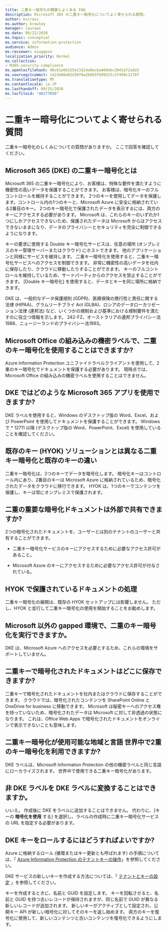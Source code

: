 ```yaml
---
title: 二重キー暗号化の概要とよくある FAQ
description: Microsoft 365 の二重キー暗号化についてよく寄せられる質問。
author: kccross
ms.author: krowley
manager: laurawi
ms.date: 09/22/2020
ms.topic: conceptual
ms.service: information-protection
audience: Admin
ms.reviewer: esaggese
localization_priority: Normal
ms.collection:
- M365-security-compliance
ms.openlocfilehash: 98c61e66155e21624e8ecba460ebc3041e72ada5
ms.sourcegitcommit: 1423e08a02d30f0a2b993fb99325c3f499c31787
ms.translationtype: MT
ms.contentlocale: ja-JP
ms.lasthandoff: 09/25/2020
ms.locfileid: "48277656"
---
```

# <a name="double-key-encryption-frequently-asked-questions"></a>二重キー暗号化についてよく寄せられる質問

二重キー暗号化のしくみについての質問がありますか。 ここで回答を確認してください。

## <a name="what-is-double-key-encryption-for-microsoft-365-dke"></a>Microsoft 365 (DKE) の二重キー暗号化とは

Microsoft 365 の二重キー暗号化により、お客様は、特殊な要件を満たすように機密性の高いデータを保護することができます。 お客様は、暗号化キーのフルコントロールを維持することができます。 2つのキーを使用してデータを保護します。コントロール内の1つのキーと、Microsoft Azure に安全に格納されている2番目のキー。 2つのキー暗号化で保護されたデータを表示するには、両方のキーにアクセスする必要があります。 Microsoft は、これらのキーのいずれか1つにしかアクセスできないため、保護されたデータは Microsoft からはアクセスできないままになり、データのプライバシーとセキュリティを完全に制御できるようになります。  

キーの要求に使用する Double キー暗号化サービスは、任意の場所 (オンプレミスのキー管理サーバーまたはクラウド) にホストできます。 他のアプリケーションと同様にサービスを維持します。 二重キー暗号化を使用すると、二重キー暗号化サービスへのアクセスを制御できます。 非常に機密性の高いデータを社内に保存したり、クラウドに移動したりすることができます。 キーのフルコントロールを維持しているため、サードパーティからのアクセスを禁止することができます。 [Double キー暗号化] を使用すると、データとキーを同じ場所に格納できます。

DKE は、一般的なデータ保護規則 (GDPR)、医療保険の携行性と責任に関する法律 (HIPAA)、グラムリーチブライ Act (GLBA)、ロシアのデータローカリゼーション法律 (連邦法) など、いくつかの規制および基準における規制要件を満たすのに役立つ情報を示します。 242-FZ、オーストラリアの連邦プライバシー法1988、ニュージーランドのプライバシー法1993。

## <a name="can-i-use-double-key-encryption-with-microsoft-office-built-in-sensitivity-labeling"></a>Microsoft Office の組み込みの機密ラベルで、二重のキー暗号化を使用することはできますか?

Azure Information Protection ユニファイドラベルクライアントを使用して、2重のキー暗号化でドキュメントを保護する必要があります。 現時点では、Microsoft Office の組み込みの機密ラベルを使用することはできません。 

## <a name="what-microsoft-365-apps-can-i-use-with-dke"></a>DKE ではどのような Microsoft 365 アプリを使用できますか?

DKE ラベルを使用すると、Windows のデスクトップ版の Word、Excel、および PowerPoint を使用してドキュメントを保護することができます。 Windows で * 12711 以降 (デスクトップ版の Word、PowerPoint、Excel) を使用していることを確認してください。

## <a name="how-is-double-key-encryption-different-from-the-existing-hold-your-own-key-hyok-solution"></a>既存のキー (HYOK) ソリューションとは異なる二重キー暗号化と既存のキーの違い

二重キー暗号化は、2つのキーでデータを暗号化します。 暗号化キーはコントロール内にあり、2番目のキーは Microsoft Azure に格納されているため、暗号化されたデータをクラウドに移行できます。 HYOK は、1つのキーでコンテンツを保護し、キーは常にオンプレミスで保護されます。  

## <a name="can-double-key-encrypted-documents-be-shared-externally"></a>二重の重要な暗号化ドキュメントは外部で共有できますか?

2つの暗号化されたドキュメントを、ユーザーとは別のテナントのユーザーと共有することができます。

- 二重キー暗号化サービスのキーにアクセスするために必要なアクセス許可があること。

- Microsoft Azure のキーにアクセスするために必要なアクセス許可が付与されている。

## <a name="what-happens-to-documents-that-are-protected-with-hyok"></a>HYOK で保護されているドキュメントの処理

二重キー暗号化の展開は、既存の HYOK セットアップには影響しません。 ただし、HYOK と並行して二重キー暗号化の使用を開始することをお勧めします。

## <a name="can-i-run-double-key-encryption-in-my-non-microsoft-air-gapped-environment"></a>Microsoft 以外の gapped 環境で、二重のキー暗号化を実行できますか。

DKE は、Microsoft Azure へのアクセスを必要とするため、これらの環境をサポートしていません。

## <a name="where-can-i-store-double-key-encrypted-documents"></a>二重キーで暗号化されたドキュメントはどこに保存できますか?

二重キーで暗号化されたドキュメントを社内またはクラウドに保存することができます。 クラウドでは、暗号化されたコンテンツを SharePoint Online と OneDrive for business に移動できます。 Microsoft は秘密キーへのアクセス権を持っていないため、暗号化されたデータは Microsoft に対して非透過の状態になります。 これは、Office Web Apps で暗号化されたドキュメントをオンラインで表示できないことも意味します。

## <a name="what-regions-and-languages-is-double-key-encryption-available-in-is-double-key-encryption-available-worldwide"></a>二重キー暗号化が使用可能な地域と言語 世界中で2重のキー暗号化を利用できますか?

DKE ラベルは、Microsoft Information Protection の他の機密ラベルと同じ言語にローカライズされます。 世界中で使用できる二重キー暗号化があります。

## <a name="can-i-convert-a-non-dke-label-to-a-dke-label"></a>非 DKE ラベルを DKE ラベルに変換することはできますか。

いいえ。 作成後に DKE をラベルに追加することはできません。 代わりに、[キーの **暗号化を使用** する] を選択し、ラベルの作成時に二重キー暗号化サービスの URL を指定する必要があります。

## <a name="how-do-i-roll-my-dke-keys"></a>DKE キーをロールするにはどうすればよいですか?

Azure に格納するロール (循環またはキー更新とも呼ばれます) の手順については、「 [Azure Information Protection のテナントキーの操作](https://docs.microsoft.com/azure/information-protection/operations-customer-managed-tenant-key)」を参照してください。

DKE サービスの新しいキーを作成する方法については、「 [テナントとキーの設定](double-key-encryption.md#tenant-and-key-settings) 」を参照してください。

キーを作成するときに、名前と GUID を設定します。 キーを回転させると、名前と GUID を持つ古いレコードが保持されますが、同じ名前で GUID が異なる新しいレコードが追加されます。 新しいキーがアクティブとして設定され、公開キー API が新しい暗号化に対してそのキーを返し始めます。 両方のキーを復号化に使用して、新しいコンテンツと古いコンテンツを復号化できるようにします。
